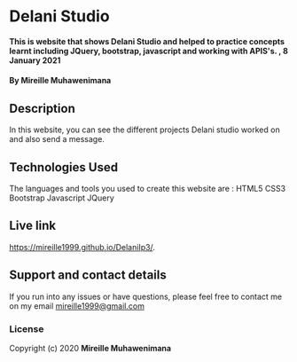 # Delani Studio
#### This is website that shows Delani Studio and helped to practice concepts learnt including JQuery, bootstrap, javascript and working with APIS's. , 8 January  2021
#### By **Mireille Muhawenimana**
## Description
In this website, you can see the different projects Delani studio worked on  and also send a message.
## Technologies Used
 The languages and tools you used to create this website are  :
HTML5
CSS3
Bootstrap
Javascript
JQuery
## Live link
 https://mireille1999.github.io/DelaniIp3/.
## Support and contact details
 If you run into any issues or have questions, please feel free to contact me on my email mireille1999@gmail.com
### License
Copyright (c) 2020 **Mireille Muhawenimana**
